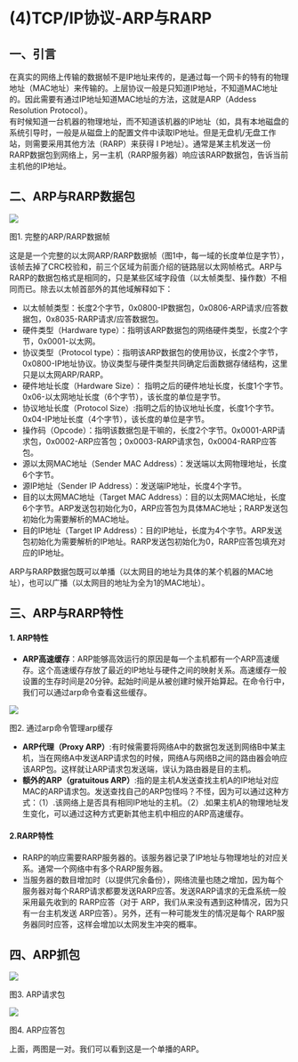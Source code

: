 # (4)TCP/IP协议-ARP与RARP


## 一、引言

在真实的网络上传输的数据帧不是IP地址来传的，是通过每一个网卡的特有的物理地址（MAC地址）来传输的。上层协议一般是只知道IP地址，不知道MAC地址的。因此需要有通过IP地址知道MAC地址的方法，这就是ARP（Addess Resolution Protocol）。  
有时候知道一台机器的物理地址，而不知道该机器的IP地址（如，具有本地磁盘的系统引导时，一般是从磁盘上的配置文件中读取IP地址。但是无盘机/无盘工作站，则需要采用其他方法（RARP）来获得 I P地址）。通常是某主机发送一份RARP数据包到网络上，另一主机（RARP服务器）响应该RARP数据包，告诉当前主机他的IP地址。

## 二、ARP与RARP数据包

![][1]



图1. 完整的ARP/RARP数据帧

  
这是是一个完整的以太网ARP/RARP数据帧（图1中，每一域的长度单位是字节），该帧去掉了CRC校验和，前三个区域为前面介绍的链路层以太网帧格式。ARP与RARP的数据包格式是相同的，只是某些区域字段值（以太帧类型、操作数）不相同而已。除去以太帧首部外的其他域解释如下：

* 以太帧帧类型：长度2个字节，0x0800-IP数据包，0x0806-ARP请求/应答数据包，0x8035-RARP请求/应答数据包。
* 硬件类型（Hardware type）：指明该ARP数据包的网络硬件类型，长度2个字节，0x0001-以太网。
* 协议类型（Protocol type）：指明该ARP数据包的使用协议，长度2个字节，0x0800-IP地址协议。协议类型与硬件类型共同确定后面数据存储结构，这里只是以太网ARP/RARP。
* 硬件地址长度（Hardware Size）： 指明之后的硬件地址长度，长度1个字节。0x06-以太网地址长度（6个字节），该长度的单位是字节。
* 协议地址长度（Protocol Size）:指明之后的协议地址长度，长度1个字节。0x04-IP地址长度（4个字节），该长度的单位是字节。
* 操作码（Opcode）：指明该数据包是干嘛的，长度2个字节。0x0001-ARP请求包，0x0002-ARP应答包；0x0003-RARP请求包，0x0004-RARP应答包。
* 源以太网MAC地址（Sender MAC Address）：发送端以太网物理地址，长度6个字节。
* 源IP地址（Sender IP Address）：发送端IP地址，长度4个字节。
* 目的以太网MAC地址（Target MAC Address）：目的以太网MAC地址，长度6个字节。ARP发送包初始化为0，ARP应答包为具体MAC地址；RARP发送包初始化为需要解析的MAC地址。
* 目的IP地址（Target IP Address）：目的IP地址，长度为4个字节。ARP发送包初始化为需要解析的IP地址。RARP发送包初始化为0，RARP应答包填充对应的IP地址。

ARP与RARP数据包既可以单播（以太网目的地址为具体的某个机器的MAC地址），也可以广播（以太网目的地址为全为1的MAC地址）。

## 三、ARP与RARP特性

#### 1. ARP特性

* **ARP高速缓存**：ARP能够高效运行的原因是每一个主机都有一个ARP高速缓存。这个高速缓存存放了最近的IP地址与硬件之间的映射关系。高速缓存一般设置的生存时间是20分钟。起始时间是从被创建时候开始算起。在命令行中，我们可以通过arp命令查看这些缓存。

![][2]



图2. 通过arp命令管理arp缓存
* **ARP代理（Proxy ARP）**:有时候需要将网络A中的数据包发送到网络B中某主机，当在网络A中发送ARP请求包的时候，网络A与网络B之间的路由器会响应该ARP包。这样就让ARP请求包发送端，误认为路由器是目的主机。
* **额外的ARP（gratuitous ARP）**:指的是主机A发送查找主机A的IP地址对应MAC的ARP请求包。发送查找自己的ARP包怪吗？不怪，因为可以通过这种方式：（1）.该网络上是否具有相同IP地址的主机。（2）.如果主机A的物理地址发生变化，可以通过这种方式更新其他主机中相应的ARP高速缓存。

#### 2.RARP特性

* RARP的响应需要RARP服务器的。该服务器记录了IP地址与物理地址的对应关系。通常一个网络中有多个RARP服务器。
* 当服务器的数目增加时（以提供冗余备份），网络流量也随之增加，因为每个服务器对每个RARP请求都要发送RARP应答。发送RARP请求的无盘系统一般采用最先收到的 RARP应答（对于 ARP，我们从来没有遇到这种情况，因为只有一台主机发送 ARP应答）。另外，还有一种可能发生的情况是每个 RARP服务器同时应答，这样会增加以太网发生冲突的概率。

## 四、ARP抓包

![][3]



图3. ARP请求包

![][4]



图4. ARP应答包

上面，两图是一对。我们可以看到这是一个单播的ARP。

[1]: ./img/301894-4c0c1dafd131899a.png
[2]: ./img/301894-8011a6ee77ab394f.png
[3]: ./img/301894-5f8c21e002a5d214.png
[4]: ./img/301894-ffccbd73557802e7.png